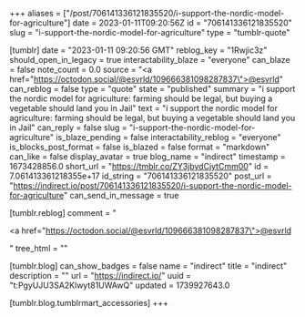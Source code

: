 +++
aliases = ["/post/706141336121835520/i-support-the-nordic-model-for-agriculture"]
date = 2023-01-11T09:20:56Z
id = "706141336121835520"
slug = "i-support-the-nordic-model-for-agriculture"
type = "tumblr-quote"

[tumblr]
date = "2023-01-11 09:20:56 GMT"
reblog_key = "1Rwjic3z"
should_open_in_legacy = true
interactability_blaze = "everyone"
can_blaze = false
note_count = 0.0
source = "<a href=\"https://octodon.social/@esvrld/109666381098287837\">@esvrld</a>"
can_reblog = false
type = "quote"
state = "published"
summary = "i support the nordic model for agriculture: farming should be legal, but buying a vegetable should land you in Jail"
text = "i support the nordic model for agriculture: farming should be legal, but buying a vegetable should land you in Jail"
can_reply = false
slug = "i-support-the-nordic-model-for-agriculture"
is_blaze_pending = false
interactability_reblog = "everyone"
is_blocks_post_format = false
is_blazed = false
format = "markdown"
can_like = false
display_avatar = true
blog_name = "indirect"
timestamp = 1673428856.0
short_url = "https://tmblr.co/ZY3jbydCjytCmm00"
id = 7.061413361218355e+17
id_string = "706141336121835520"
post_url = "https://indirect.io/post/706141336121835520/i-support-the-nordic-model-for-agriculture"
can_send_in_message = true

[tumblr.reblog]
comment = "<p><a href=\"https://octodon.social/@esvrld/109666381098287837\">@esvrld</a></p>"
tree_html = ""

[tumblr.blog]
can_show_badges = false
name = "indirect"
title = "indirect"
description = ""
url = "https://indirect.io/"
uuid = "t:PgyUJU3SA2Klwyt81UWAwQ"
updated = 1739927643.0

[tumblr.blog.tumblrmart_accessories]
+++
